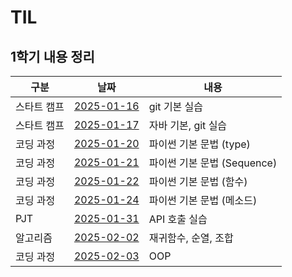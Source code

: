 # TIL
## 1학기 내용 정리
|구분|날짜|내용|
|--|--|--|
|스타트 캠프|[2025-01-16](https://github.com/Yeyeong99/TIL/blob/main/first_semester/start_camp/2025_01_16.md)|git 기본 실습|
|스타트 캠프|[2025-01-17](https://github.com/Yeyeong99/TIL/blob/main/first_semester/start_camp/2025_01_17.md)|자바 기본, git 실습|
|코딩 과정|[2025-01-20](https://github.com/Yeyeong99/TIL/blob/main/first_semester/coding/2025_01_20.md)|파이썬 기본 문법 (type)|
|코딩 과정|[2025-01-21](https://github.com/Yeyeong99/TIL/blob/main/first_semester/coding/2025_01_21.md)|파이썬 기본 문법 (Sequence)|
|코딩 과정|[2025-01-22](https://github.com/Yeyeong99/TIL/blob/main/first_semester/coding/2025_01_22.md)|파이썬 기본 문법 (함수)|
|코딩 과정|[2025-01-24](https://github.com/Yeyeong99/TIL/blob/main/first_semester/coding/2025_01_24.md)|파이썬 기본 문법 (메소드)|
|PJT|[2025-01-31](https://github.com/Yeyeong99/TIL/blob/main/first_semester/coding/2025_01_31.md)|API 호출 실습|
|알고리즘|[2025-02-02](https://github.com/Yeyeong99/TIL/blob/main/first_semester/coding/2025_02_02.md)|재귀함수, 순열, 조합|
|코딩 과정|[2025-02-03](https://github.com/Yeyeong99/TIL/blob/main/first_semester/coding/2025_02_03.md)|OOP|
